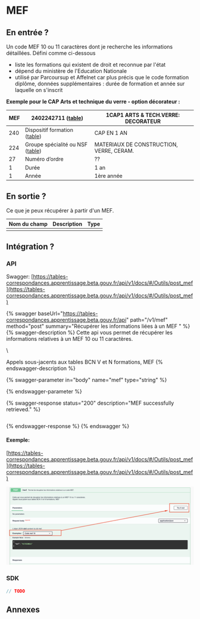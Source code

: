 # MEF

## En entrée ?

Un code MEF 10 ou 11 caractères dont je recherche les informations détaillées. Défini comme ci-dessous 

* liste les formations qui existent de droit et reconnue par l'état
* dépend du ministère de l'Education Nationale
* utilisé par Parcoursup et Affelnet car plus précis que le code formation diplôme, données supplémentaires : durée de formation et année sur laquelle on s'inscrit

**Exemple pour le CAP Arts et technique du verre - option décorateur :**

| MEF  | 2402242711 ([table](http://infocentre.pleiade.education.fr/bcn/index.php/workspace/viewTable/n/N_MEF/nbElements/20))                            | 1CAP1 ARTS & TECH.VERRE: DECORATEUR      |
| ---- | ----------------------------------------------------------------------------------------------------------------------------------------------- | ---------------------------------------- |
| 240  | Dispositif formation ([table](http://infocentre.pleiade.education.fr/bcn/index.php/workspace/viewTable/n/N_DISPOSITIF_FORMATION/nbElements/20)) | CAP EN 1 AN                              |
| 224  | Groupe spécialité ou NSF ([table](http://infocentre.pleiade.education.fr/bcn/workspace/viewTable/n/N_GROUPE_SPECIALITE))                        | MATERIAUX DE CONSTRUCTION, VERRE, CERAM. |
| 27   | Numéro d’ordre                                                                                                                                  | ??                                       |
| 1    | Durée                                                                                                                                           | 1 an                                     |
| 1    | Année                                                                                                                                           | 1ère année                               |

## En sortie ?

Ce que je peux récupérer à partir d'un MEF. 

| Nom du champ | Description | Type |
| ------------ | ----------- | ---- |
|              |             |      |

## Intégration ? 

### API

Swagger: [https://tables-correspondances.apprentissage.beta.gouv.fr/api/v1/docs/#/Outils/post_mef](https://tables-correspondances.apprentissage.beta.gouv.fr/api/v1/docs/#/Outils/post_mef)

{% swagger baseUrl="https://tables-correspondances.apprentissage.beta.gouv.fr/api" path="/v1/mef" method="post" summary="Récupérer les informations liées à un MEF " %}
{% swagger-description %}
Cette api vous permet de récupérer les informations relatives à un MEF 10 ou 11 caractères. 

\


Appels sous-jacents aux tables BCN V et N formations, MEF 
{% endswagger-description %}

{% swagger-parameter in="body" name="mef" type="string" %}

{% endswagger-parameter %}

{% swagger-response status="200" description="MEF successfully retrieved." %}
```javascript
```
{% endswagger-response %}
{% endswagger %}

#### Exemple:

[https://tables-correspondances.apprentissage.beta.gouv.fr/api/v1/docs/#/Outils/post_mef](https://tables-correspondances.apprentissage.beta.gouv.fr/api/v1/docs/#/Outils/post_mef)

![](<../../../.gitbook/assets/image (2).png>)

### SDK

```javascript
// TODO
```

## Annexes
